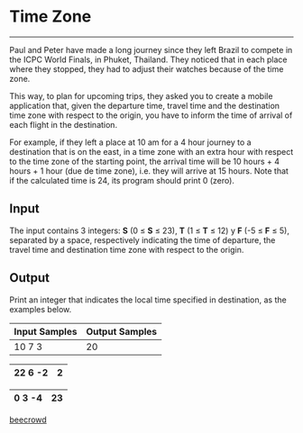 # Time Zone

---

Paul and Peter have made a long journey since they left Brazil to compete in the ICPC World Finals, in Phuket, Thailand. They noticed that in each place where they stopped, they had to adjust their watches because of the time zone.

This way, to plan for upcoming trips, they asked you to create a mobile application that, given the departure time, travel time and the destination time zone with respect to the origin, you have to inform the time of arrival of each flight in the destination.

For example, if they left a place at 10 am for a 4 hour journey to a destination that is on the east, in a time zone with an extra hour with respect to the time zone of the starting point, the arrival time will be 10 hours + 4 hours + 1 hour (due de time zone), i.e. they will arrive at 15 hours. Note that if the calculated time is 24, its program should 
print 0 (zero).

## Input

The input contains 3 integers: **S** (0 ≤ **S** ≤ 23), **T** (1 ≤ **T** ≤ 12) y **F** (-5 ≤ **F** ≤ 5), separated by a space, respectively indicating the time of departure, the travel time and destination time zone with respect to the origin.

## Output

Print an integer that indicates the local time specified in destination, as the examples below.

| Input Samples | Output Samples |
| ------------- | -------------- |
| 10 7 3        | 20             |

| 22 6 -2 | 2   |
| ------- | --- |

| 0 3 -4 | 23  |
| ------ | --- |

[beecrowd](https://www.beecrowd.com.br/judge/en/problems/view/2057)
